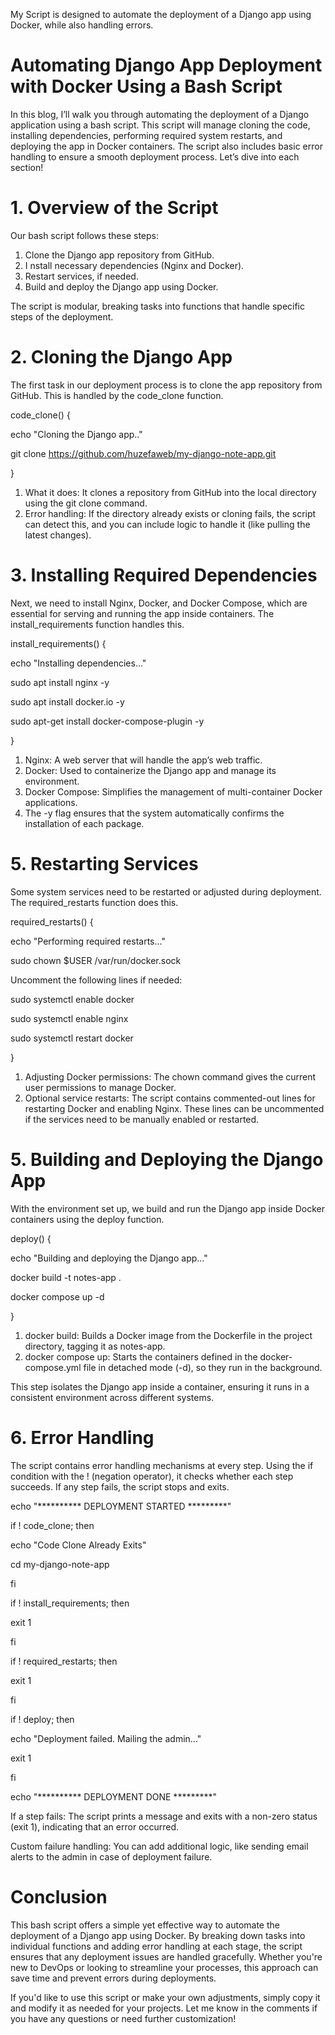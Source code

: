 My Script is designed to automate the deployment of a Django app using Docker, while also handling errors.

# Automating Django App Deployment with Docker Using a Bash Script
In this blog, I’ll walk you through automating the deployment of a Django application using a bash script. This script will manage cloning the code, installing dependencies, performing required system restarts, and deploying the app in Docker containers. The script also includes basic error handling to ensure a smooth deployment process. Let’s dive into each section!

# 1. Overview of the Script
Our bash script follows these steps:

1. Clone the Django app repository from GitHub.
2. I nstall necessary dependencies (Nginx and Docker).
3. Restart services, if needed.
4. Build and deploy the Django app using Docker.

The script is modular, breaking tasks into functions that handle specific steps of the deployment.

# 2. Cloning the Django App
The first task in our deployment process is to clone the app repository from GitHub. This is handled by the code_clone function.

code_clone() {

echo "Cloning the Django app.."

git clone https://github.com/huzefaweb/my-django-note-app.git

}

1. What it does: It clones a repository from GitHub into the local directory using the git clone command.
2. Error handling: If the directory already exists or cloning fails, the script can detect this, and you can include logic to handle it (like pulling the latest changes).

# 3. Installing Required Dependencies
Next, we need to install Nginx, Docker, and Docker Compose, which are essential for serving and running the app inside containers. The install_requirements function handles this.

install_requirements() {

echo "Installing dependencies..."

sudo apt install nginx -y

sudo apt install docker.io -y

sudo apt-get install docker-compose-plugin -y

}

1. Nginx: A web server that will handle the app’s web traffic.
2. Docker: Used to containerize the Django app and manage its environment.
3. Docker Compose: Simplifies the management of multi-container Docker applications.
4. The -y flag ensures that the system automatically confirms the installation of each package.

# 5. Restarting Services
Some system services need to be restarted or adjusted during deployment. The required_restarts function does this.

required_restarts() {

echo "Performing required restarts..."

sudo chown $USER /var/run/docker.sock

Uncomment the following lines if needed:

sudo systemctl enable docker

sudo systemctl enable nginx

sudo systemctl restart docker

}

1. Adjusting Docker permissions: The chown command gives the current user permissions to manage Docker.
2. Optional service restarts: The script contains commented-out lines for restarting Docker and enabling Nginx. These lines can be uncommented if the services need to be manually enabled or restarted.

# 5. Building and Deploying the Django App
With the environment set up, we build and run the Django app inside Docker containers using the deploy function.

deploy() {

echo "Building and deploying the Django app..."

docker build -t notes-app .

docker compose up -d

}

1. docker build: Builds a Docker image from the Dockerfile in the project directory, tagging it as notes-app.
2. docker compose up: Starts the containers defined in the docker-compose.yml file in detached mode (-d), so they run in the background.

This step isolates the Django app inside a container, ensuring it runs in a consistent environment across different systems.

# 6. Error Handling
The script contains error handling mechanisms at every step. Using the if condition with the ! (negation operator), it checks whether each step succeeds. If any step fails, the script stops and exits.

echo "********** DEPLOYMENT STARTED *********"

if ! code_clone; then

echo "Code Clone Already Exits"

cd my-django-note-app

fi

if ! install_requirements; then

exit 1

fi

if ! required_restarts; then

exit 1

fi

if ! deploy; then

echo "Deployment failed. Mailing the admin..."

exit 1

fi

echo "********** DEPLOYMENT DONE *********"

If a step fails: The script prints a message and exits with a non-zero status (exit 1), indicating that an error occurred.

Custom failure handling: You can add additional logic, like sending email alerts to the admin in case of deployment failure.

# Conclusion
This bash script offers a simple yet effective way to automate the deployment of a Django app using Docker. By breaking down tasks into individual functions and adding error handling at each stage, the script ensures that any deployment issues are handled gracefully. Whether you're new to DevOps or looking to streamline your processes, this approach can save time and prevent errors during deployments.

If you'd like to use this script or make your own adjustments, simply copy it and modify it as needed for your projects. Let me know in the comments if you have any questions or need further customization!
